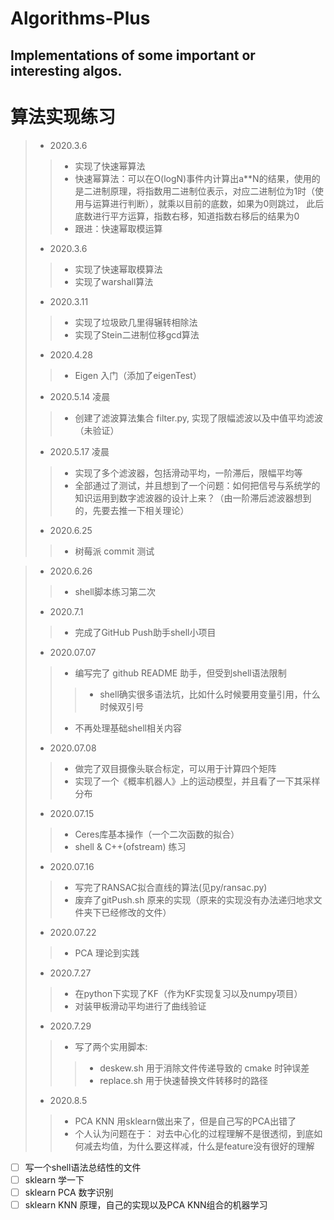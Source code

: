 # Algorithms-Plus
## Implementations of some important or interesting algos.

# 算法实现练习
> * 2020.3.6
>> * 实现了快速幂算法
>> * 快速幂算法：可以在O(logN)事件内计算出a**N的结果，使用的是二进制原理，将指数用二进制位表示，对应二进制位为1时（使用与运算进行判断），就乘以目前的底数，如果为0则跳过， 此后底数进行平方运算，指数右移，知道指数右移后的结果为0
>> * 跟进：快速幂取模运算
> * 2020.3.6
>> * 实现了快速幂取模算法
>> * 实现了warshall算法
> * 2020.3.11
>> * 实现了垃圾欧几里得辗转相除法
>> * 实现了Stein二进制位移gcd算法
> * 2020.4.28
>> * Eigen 入门（添加了eigenTest）
> * 2020.5.14 凌晨
>> * 创建了滤波算法集合 filter.py, 实现了限幅滤波以及中值平均滤波（未验证）
> * 2020.5.17 凌晨
>> * 实现了多个滤波器，包括滑动平均，一阶滞后，限幅平均等
>> * 全部通过了测试，并且想到了一个问题：如何把信号与系统学的知识运用到数字滤波器的设计上来？（由一阶滞后滤波器想到的，先要去推一下相关理论）
> * 2020.6.25
>> * 树莓派 commit 测试

> * 2020.6.26
>> * shell脚本练习第二次
> * 2020.7.1
>> * 完成了GitHub Push助手shell小项目
> * 2020.07.07 
>> * 编写完了 github README 助手，但受到shell语法限制
>>> * shell确实很多语法坑，比如什么时候要用变量引用，什么时候双引号
>> * 不再处理基础shell相关内容
> * 2020.07.08 
>> * 做完了双目摄像头联合标定，可以用于计算四个矩阵
>> * 实现了一个《概率机器人》上的运动模型，并且看了一下其采样分布
> * 2020.07.15
>> * Ceres库基本操作（一个二次函数的拟合）
>> * shell & C++(ofstream) 练习
> * 2020.07.16
>> * 写完了RANSAC拟合直线的算法(见py/ransac.py)
>> * 废弃了gitPush.sh 原来的实现（原来的实现没有办法递归地求文件夹下已经修改的文件）
> * 2020.07.22
>> * PCA 理论到实践
> * 2020.7.27
>> * 在python下实现了KF（作为KF实现复习以及numpy项目）
>> * 对装甲板滑动平均进行了曲线验证
> * 2020.7.29
>> * 写了两个实用脚本:
>>> * deskew.sh 用于消除文件传递导致的 cmake 时钟误差
>>> * replace.sh 用于快速替换文件转移时的路径
> * 2020.8.5
>> * PCA KNN 用sklearn做出来了，但是自己写的PCA出错了
>> * 个人认为问题在于： 对去中心化的过程理解不是很透彻，到底如何减去均值，为什么要这样减，什么是feature没有很好的理解
- [ ] 写一个shell语法总结性的文件
- [ ] sklearn 学一下
- [ ] sklearn PCA 数字识别
- [ ] sklearn KNN 原理，自己的实现以及PCA KNN组合的机器学习
